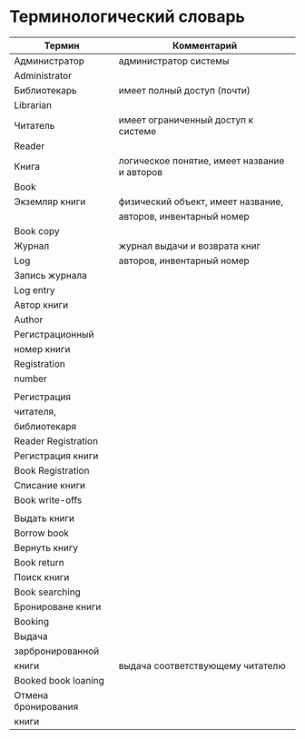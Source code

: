 ﻿# Терминологический словарь


| Термин              | Комментарий                                  |
|---------------------|----------------------------------------------| 
| Администратор       | администратор системы                        |
| Administrator       |                                              | 
| Библиотекарь        | имеет полный доступ (почти)                  |
| Librarian           |                                              |
| Читатель            | имеет ограниченный доступ к системе          |
| Reader              |                                              |
| Книга               | логическое понятие, имеет название и авторов |
| Book                |                                              |
| Экземляр книги      | физический объект, имеет название,           |
|                     | авторов, инвентарный номер                   |
| Book copy           |                                              |
| Журнал              | журнал выдачи и возврата книг                |
| Log                 | авторов, инвентарный номер                   |
| Запись журнала      |                                              |
| Log entry           |                                              |
| Автор книги         |                                              | 
| Author              |                                              |
| Регистрационный     |                                              |
| номер книги         |                                              |
| Registration        |                                              |
| number              |                                              |
|                     |                                              |
| Регистрация         |                                              |
| читателя,           |                                              |
| библиотекаря        |                                              |
| Reader Registration |                                              |
| Регистрация книги   |                                              |
| Book Registration   |                                              |
| Списание книги      |                                              |
| Book write-offs     |                                              |
|                     |                                              |
| Выдать книги	      |                                              |
| Borrow book         |                                              |
| Вернуть книгу       |                                              |
| Book return         |                                              |
| Поиск книги         |                                              |
| Book searching      |                                              |
| Бронироване книги   |                                              |
| Booking             |                                              |
| Выдача              |                                              |
| зарбронированной    |                                              |
| книги	              | выдача соответствующему читателю             |
| Booked book loaning |                                              |
| Отмена бронирования |                                              |
| книги	              |                                              |
 

